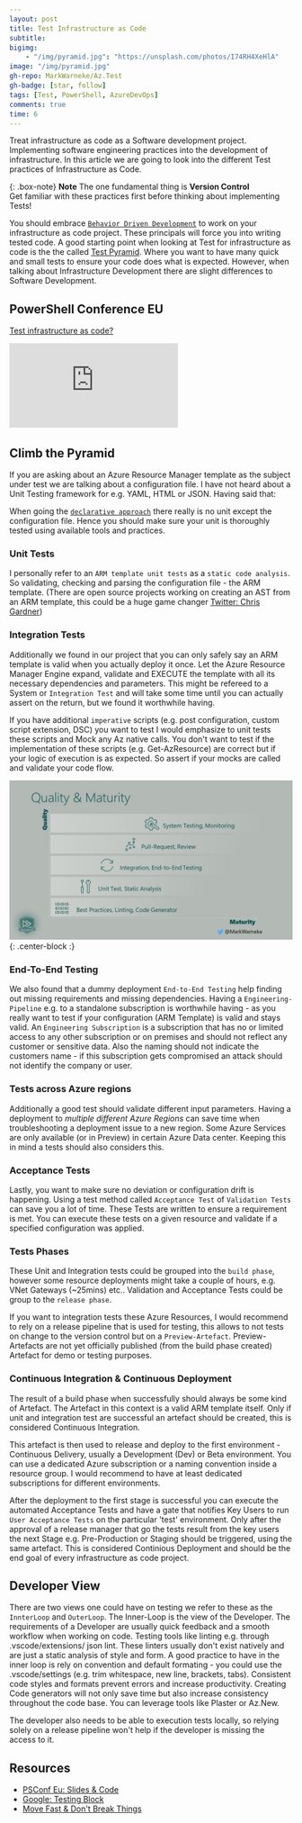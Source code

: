 ```yaml
---
layout: post
title: Test Infrastructure as Code
subtitle: 
bigimg: 
    - "/img/pyramid.jpg": "https://unsplash.com/photos/I74RH4XeHlA"
image: "/img/pyramid.jpg"
gh-repo: MarkWarneke/Az.Test
gh-badge: [star, follow]
tags: [Test, PowerShell, AzureDevOps]
comments: true
time: 6
---
```


Treat infrastructure as code as a Software development project. 
Implementing software engineering practices into the development of infrastructure.
In this article we are going to look into the different Test practices of Infrastructure as Code.

{: .box-note}
**Note** The one fundamental thing is **Version Control** <br>
Get familiar with these practices first before thinking about implementing Tests!

You should embrace [`Behavior Driven Development`](https://en.wikipedia.org/wiki/Behavior-driven_development) to work on your infrastructure as code project.
These principals will force you into writing tested code. A good starting point when looking at Test for infrastructure as code is the the called [Test Pyramid](https://martinfowler.com/articles/practical-test-pyramid.html).
Where you want to have many quick and small tests to ensure your code does what is expected.
However, when talking about Infrastructure Development there are slight differences to Software Development.

## PowerShell Conference EU

[Test infrastructure as code?](https://www.youtube.com/watch?v=k33Nini-Dc8)

<div class="video-container">
    <iframe  src="https://www.youtube.com/embed/k33Nini-Dc8" frameborder="0" allow="accelerometer; autoplay; encrypted-media; gyroscope; picture-in-picture" allowfullscreen></iframe>
</div>

## Climb the Pyramid

If you are asking about an Azure Resource Manager template as the subject under test we are talking about a configuration file. I have not heard about a Unit Testing framework for e.g. YAML, HTML or JSON. Having said that:

When going the [`declarative approach`](http://markwarneke.me/Cloud-Automation-101/Article/01_Cloud_Automation_Theory.html#approach) there really is no unit except the configuration file.
Hence you should make sure your unit is thoroughly tested using available tools and practices.

### Unit Tests 

I personally refer to an `ARM template unit tests` as a `static code analysis`.
So validating, checking and parsing the configuration file - the ARM template. (There are open source projects working on creating an AST from an ARM template, this could be a huge game changer [Twitter: Chris Gardner](https://twitter.com/HalbaradKenafin/status/1158411375481434113?s=20))

### Integration Tests 

Additionally we found in our project that you can only safely say  an ARM template is valid when you actually deploy it once.
Let the Azure Resource Manager Engine expand, validate and EXECUTE the template with all its necessary dependencies and parameters.
This might be refereed to a System or `Integration Test` and will take some time until you can actually assert on the return, but we found it worthwhile having.

If you have additional `imperative` scripts (e.g. post configuration, custom script extension, DSC) you want to test I would emphasize to unit tests these scripts and Mock any Az native calls.
You don't want to test if the implementation of these scripts (e.g. Get-AzResource) are correct but if your logic of execution is as expected. So assert if your mocks are called and validate your code flow.

![Test Pyramid](/img/test-iac/psconfeu19_test_iac.jpg){: .center-block :}

### End-To-End Testing

We also found that a dummy deployment `End-to-End Testing` help finding out missing requirements and missing dependencies.
Having a `Engineering-Pipeline` e.g. to a standalone subscription is worthwhile having - as you really want to test if your configuration (ARM Template) is valid and stays valid.
An `Engineering Subscription` is a subscription that has no or limited access to any other subscription or on premises and should not reflect any customer or sensitive data.
Also the naming should not indicate the customers name - if this subscription gets compromised an attack should not identify the company or user.

### Tests across Azure regions

Additionally a good test should validate different input parameters.
Having a deployment to *multiple different Azure Regions* can save time when troubleshooting a deployment issue to a new region.
Some Azure Services are only available (or in Preview) in certain Azure Data center.
Keeping this in mind a tests should also considers this.

### Acceptance Tests

Lastly, you want to make sure no deviation or configuration drift is happening.
Using a test method called `Acceptance Test` of `Validation Tests` can save you a lot of time. 
These Tests are written to ensure a requirement is met. You can execute these tests on a given resource and validate if a specified configuration was applied.

### Tests Phases

These Unit and Integration tests could be grouped into the `build phase`, however some resource deployments might take a couple of hours, e.g. VNet Gateways (~25mins) etc.. 
Validation and Acceptance Tests could be group to the `release phase`. 

If you want to integration tests these Azure Resources, I would recommend to rely on a release pipeline that is used for testing, this allows to not tests on change to the version control but on a `Preview-Artefact`.
Preview-Artefacts are not yet officially published (from the build phase created) Artefact for demo or testing purposes.

### Continuous Integration & Continuous Deployment
 
The result of a build phase when successfully should always be some kind of Artefact.
The Artefact in this context is a valid ARM template itself.
Only if unit and integration test are successful an artefact should be created, this is considered Continuous Integration.

This artefact is then used to release and deploy to the first environment - Continuous Delivery, usually a Development (Dev) or Beta environment.
You can use a dedicated Azure subscription or a naming convention inside a resource group.
I would recommend to have at least dedicated subscriptions for different environments.

After the deployment to the first stage is successful you can execute the automated Acceptance Tests and have a gate that notifies Key Users to run `User Acceptance Tests` on the particular 'test' environment. 
Only after the approval of a release manager that go the tests result from the key users the next Stage e.g. Pre-Production or Staging should be triggered, using the same artefact. This is considered Continious Deployment and should be the end goal of every infrastructure as code project.

## Developer View

There are two views one could have on testing we refer to these as the `InnterLoop` and `OuterLoop`.
The Inner-Loop is the view of the Developer. 
The requirements of a Developer are usually quick feedback and a smooth workflow when working on code.
Testing tools like linting e.g. through .vscode/extensions/ json lint.
These linters usually don't exist natively and are just a static analysis of style and form. 
A good practice to have in the inner loop is rely on convention and default formating - you could use the .vscode/settings (e.g. trim whitespace, new line, brackets, tabs).
Consistent code styles and formats prevent errors and increase productivity.
Creating Code generators will not only save time but also increase consistency throughout the code base.
You can leverage tools like Plaster or Az.New.

The developer also needs to be able to execution tests locally, so relying solely on a release pipeline won't help if the developer is missing the access to it.

## Resources

- [PSConf Eu: Slides & Code](https://github.com/psconfeu/2019/tree/master/sessions/MarkWarneke)
- [Google: Testing Block](https://testing.googleblog.com/2015/04/just-say-no-to-more-end-to-end-tests.html)
- [Move Fast & Don't Break Things](https://docs.google.com/presentation/d/15gNk21rjer3xo-b1ZqyQVGebOp_aPvHU3YH7YnOMxtE/edit#slide=id.g437663ce1_53_98)
